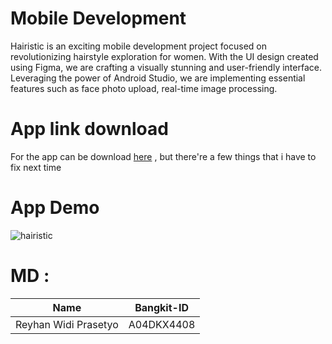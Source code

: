 # Mobile Development

Hairistic is an exciting mobile development project focused on revolutionizing hairstyle exploration for women. With the UI design created using Figma, we are crafting a visually stunning and user-friendly interface. Leveraging the power of Android Studio, we are implementing essential features such as face photo upload, real-time image processing.

# App link download
For the app can be download [here](https://drive.google.com/file/d/1d2iZRJFFSKUu77vTdNZDe_nvErBHFPCk/view?usp=sharing)
, but there're a few things that i have to fix next time

# App Demo
![hairistic](https://github.com/hairistic/hairistic-capstone/assets/39531173/3d7253fe-0425-4d89-a97d-54c6eb9a7f7e)


# MD :
| Name  | Bangkit-ID |
| ------------- | ------------- |
| Reyhan Widi Prasetyo  | A04DKX4408  |
